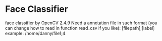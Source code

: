 # Face Classifier
face classifier by OpenCV 2.4.9
Need a annotation file in such format (you can change how to read in function read_csv if you like): [filepath];[label]
example: /home/danny/file1;4
